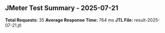 ## JMeter Test Summary - 2025-07-21

**Total Requests:** 35
**Average Response Time:** 764 ms
**JTL File:** result-2025-07-21.jtl
